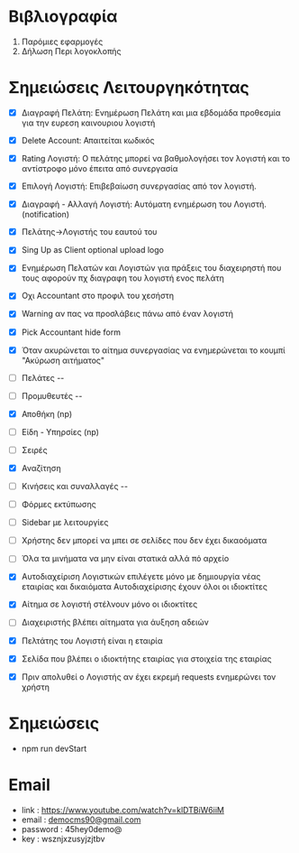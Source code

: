 #  Βιβλιογραφία
1. Παρόμιες εφαρμογές
2. Δήλωση Περι λογοκλοπής


# Σημειώσεις Λειτουργηκότητας
- [x] Διαγραφή Πελάτη: Ενημέρωση Πελάτη και μια εβδομάδα προθεσμία για την ευρεση καινουριου λογιστή
- [x] Delete Account: Απαιτείται κωδικός
- [x] Rating Λογιστή: O πελάτης μπορεί να βαθμολογήσει τον λογιστή και το αντίστροφο μόνο έπειτα από συνεργασία
- [x] Επιλογή Λογιστή: Επιβεβαίωση συνεργασίας από τον λογιστή.
- [x] Διαγραφή - Αλλαγή Λογιστή: Αυτόματη ενημέρωση του Λογιστή.(notification)
- [x] Πελάτης->Λογιστής του εαυτού του
- [x] Sing Up as Client optional upload logo
- [x] Ενημέρωση Πελατών και Λογιστών για πράξεις του διαχειρηστή που τους αφορούν πχ διαγραφη του λογιστή ενος πελάτη
- [x] Οχι Accountant στο προφιλ του χεσήστη
- [x] Warning αν πας να προσλάβεις πάνω από έναν λογιστή
- [x] Pick Accountant hide form
- [x] Όταν ακυρώνεται το αίτημα συνεργασίας να ενημερώνεται το κουμπί "Ακύρωση αιτήματος"
- [ ] Πελάτες --
- [ ] Προμυθευτές --
- [x] Αποθήκη (np)
- [ ] Είδη - Υπηρσίες (np)
- [ ] Σειρές
- [x] Αναζίτηση
- [ ] Κινήσεις και συναλλαγές --
- [ ] Φόρμες εκτύπωσης
- [ ] Sidebar με λειτουργίες
- [ ] Χρήστης δεν μπορεί να μπει σε σελίδες που δεν έχει δικαοόματα
- [ ] Όλα τα μινήματα να μην είναι στατικά αλλά πό αρχείο
- [x] Αυτοδιαχείριση Λογιστικών επιλέγετε μόνο με δημιουργία νέας εταιρίας και δικαιόματα Αυτοδιαχείρισης έχουν όλοι οι ιδιοκτίτες
- [x] Αίτημα σε λογιστή στέλνουν μόνο οι ιδιοκτίτες
- [ ] Διαχειριστής βλέπει αίτηματα για άυξηση αδειών
- [x] Πελτάτης του Λογιστή είναι η εταιρία
- [x] Σελίδα που βλέπει ο ιδιοκτήτης εταιρίας για στοιχεία της εταιρίας
- [x] Πριν απολυθεί ο Λογιστής αν έχει εκρεμή requests ενημερώνει τον χρήστη





# Σημειώσεις 
- npm run devStart

# Email 
- link : https://www.youtube.com/watch?v=klDTBiW6iiM
- email : democms90@gmail.com
- password : 45hey0demo@
- key : wsznjxzusyjzjtbv



